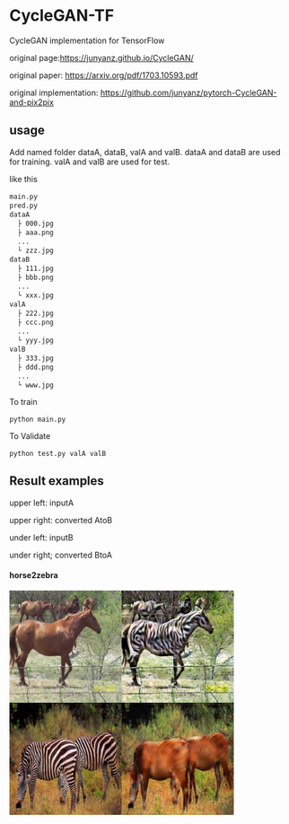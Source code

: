 # CycleGAN-TF
CycleGAN implementation for TensorFlow

original page:https://junyanz.github.io/CycleGAN/

original paper: https://arxiv.org/pdf/1703.10593.pdf

original implementation: https://github.com/junyanz/pytorch-CycleGAN-and-pix2pix

## usage
Add named folder dataA, dataB, valA and valB. dataA and dataB are used for training. valA and valB are used for test.

like this
```
main.py
pred.py
dataA
  ├ 000.jpg
  ├ aaa.png
  ...
  └ zzz.jpg
dataB
  ├ 111.jpg
  ├ bbb.png
  ...
  └ xxx.jpg
valA
  ├ 222.jpg
  ├ ccc.png
  ...
  └ yyy.jpg 
valB
  ├ 333.jpg
  ├ ddd.png
  ...
  └ www.jpg 
```

To train

```
python main.py
```

To Validate

```
python test.py valA valB
```

## Result examples
upper left: inputA

upper right: converted AtoB

under left: inputB

under right; converted BtoA

#### horse2zebra
<img src = 'examples/horse2zebra.jpg' width = '400px'>
